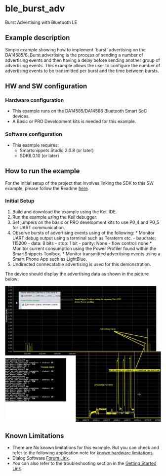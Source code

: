 # ble_burst_adv

Burst Advertising with Bluetooth LE

## Example description

Simple example showing how to implement 'burst' advertising on the DA14585/6. Burst 
advertising is the process of sending a number of advertising events and then having 
a delay before sending another group of advertising events. This example allows the 
user to configure the number of advertising events to be transmitted per burst and 
the time between bursts. 
	
## HW and SW configuration


### **Hardware configuration**

- This example runs on the DA14585/DA14586 Bluetooth Smart SoC devices.
- A Basic or PRO Development kits is needed for this example.
	
### **Software configuration**

- This example requires:
    * Smartsnippets Studio 2.0.8 (or later)
    * SDK6.0.10 (or later)

## How to run the example

For the initial setup of the project that involves linking the SDK to this SW example, please follow the Readme [here](../../Readme.md).

### Initial Setup

1.  Build and download the example using the Keil IDE. 
2.  Run the example using the Keil debugger.
3.  Set jumpers on the basic or PRO development kits to use P0_4 and P0_5 for UART communication.
4.  Observe bursts of advertising events using of the following:
        * Monitor UART debug output using a terminal such as Teraterm etc.
		    - baudrate: 115200
		    - data: 8 bits
		    - stop: 1 bit
		    - parity: None
		    - flow control: none
        * Monitor current consumption using the Power Profiler found within the SmartSnippets Toolbox.
        * Monitor transmitted advertising events using a Smart Phone App such as LightBlue.
5. Undirected connecatable advertising is used for this demonstration.

The device should display the advertising data as shown in the picture below:

![Output](assets/output.png)

## Known Limitations


- There are No known limitations for this example. But you can check and refer to the following application note for
[known hardware limitations](https://www.dialog-semiconductor.com/sites/default/files/da1458x-knownlimitations_2019_01_07.pdf "known hardware limitations").
- Dialog Software [Forum Link](https://support.dialog-semiconductor.com/forums/dialog-smartbond-bluetooth-low-energy-%E2%80%93-software "Forum Link").
- You can also refer to the troubleshooting section in the [Getting Started Link](https://www.dialog-semiconductor.com/sites/default/files/um-b-049_da14585da14586_getting_started_guide_v2.1_0.pdf "DA1585x Getting Started with the Development Kit UM-B-049").

